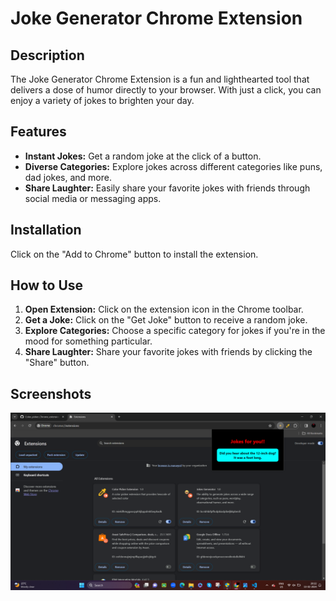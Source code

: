 # Joke Generator Chrome Extension

## Description

The Joke Generator Chrome Extension is a fun and lighthearted tool that delivers a dose of humor directly to your browser. With just a click, you can enjoy a variety of jokes to brighten your day.

## Features

- **Instant Jokes:** Get a random joke at the click of a button.
- **Diverse Categories:** Explore jokes across different categories like puns, dad jokes, and more.
- **Share Laughter:** Easily share your favorite jokes with friends through social media or messaging apps.

## Installation
   Click on the "Add to Chrome" button to install the extension.

## How to Use

1. **Open Extension:** Click on the extension icon in the Chrome toolbar.
2. **Get a Joke:** Click on the "Get Joke" button to receive a random joke.
3. **Explore Categories:** Choose a specific category for jokes if you're in the mood for something particular.
4. **Share Laughter:** Share your favorite jokes with friends by clicking the "Share" button.

## Screenshots

<img width="943" alt="image" src="https://github.com/Pravin-M-24/Chrome_extension_joke_mct/blob/main/Screenshot%20(270).png">




